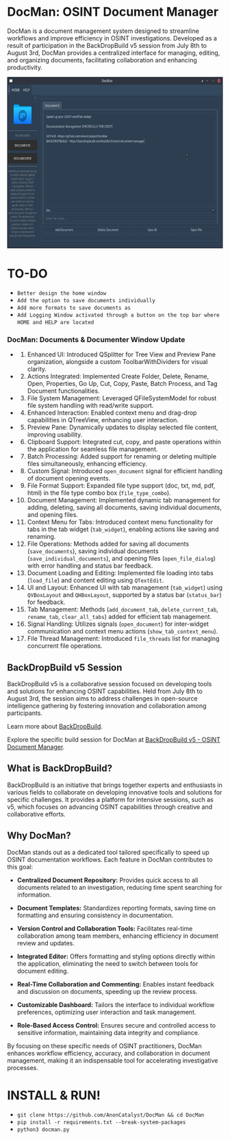 # DocMan: OSINT Document Manager

DocMan is a document management system designed to streamline workflows and improve efficiency in OSINT investigations. Developed as a result of participation in the BackDropBuild v5 session from July 8th to August 3rd, DocMan provides a centralized interface for managing, editing, and organizing documents, facilitating collaboration and enhancing productivity.

<img src="src/img/screenshot.png" alt="DocMan: Document Manager (GUI) - screenshot" width="700" height="400"/>

# TO-DO
- `Better design the home window`
- `Add the option to save documents individually`
- `Add more formats to save documents as`
- `Add Logging Window activated through a button on the top bar where HOME and HELP are located`

### DocMan: Documents & Documenter Window Update

- 1. Enhanced UI: Introduced QSplitter for Tree View and Preview Pane organization, alongside a custom ToolbarWithDividers for visual clarity.
- 2. Actions Integrated: Implemented Create Folder, Delete, Rename, Open, Properties, Go Up, Cut, Copy, Paste, Batch Process, and Tag Document functionalities.
- 3. File System Management: Leveraged QFileSystemModel for robust file system handling with read/write support.
- 4. Enhanced Interaction: Enabled context menu and drag-drop capabilities in QTreeView, enhancing user interaction.
- 5. Preview Pane: Dynamically updates to display selected file content, improving usability.
- 6. Clipboard Support: Integrated cut, copy, and paste operations within the application for seamless file management.
- 7. Batch Processing: Added support for renaming or deleting multiple files simultaneously, enhancing efficiency.
- 8. Custom Signal: Introduced `open_document` signal for efficient handling of document opening events.
- 9. File Format Support: Expanded file type support (doc, txt, md, pdf, html) in the file type combo box (`file_type_combo`).
- 10. Document Management: Implemented dynamic tab management for adding, deleting, saving all documents, saving individual documents, and opening files.
- 11. Context Menu for Tabs: Introduced context menu functionality for tabs in the tab widget (`tab_widget`), enabling actions like saving and renaming.
- 12. File Operations: Methods added for saving all documents (`save_documents`), saving individual documents (`save_individual_documents`), and opening files (`open_file_dialog`) with error handling and status bar feedback.
- 13. Document Loading and Editing: Implemented file loading into tabs (`load_file`) and content editing using `QTextEdit`.
- 14. UI and Layout: Enhanced UI with tab management (`tab_widget`) using `QVBoxLayout` and `QHBoxLayout`, supported by a status bar (`status_bar`) for feedback.
- 15. Tab Management: Methods (`add_document_tab`, `delete_current_tab`, `rename_tab`, `clear_all_tabs`) added for efficient tab management.
- 16. Signal Handling: Utilizes signals (`open_document`) for inter-widget communication and context menu actions (`show_tab_context_menu`).
- 17. File Thread Management: Introduced `file_threads` list for managing concurrent file operations.

## BackDropBuild v5 Session

BackDropBuild v5 is a collaborative session focused on developing tools and solutions for enhancing OSINT capabilities. Held from July 8th to August 3rd, the session aims to address challenges in open-source intelligence gathering by fostering innovation and collaboration among participants.

Learn more about [BackDropBuild](https://backdropbuild.com).

Explore the specific build session for DocMan at [BackDropBuild v5 - OSINT Document Manager](https://backdropbuild.com/builds/v5/osint-document-manager).

## What is BackDropBuild?

BackDropBuild is an initiative that brings together experts and enthusiasts in various fields to collaborate on developing innovative tools and solutions for specific challenges. It provides a platform for intensive sessions, such as v5, which focuses on advancing OSINT capabilities through creative and collaborative efforts.

## Why DocMan?

DocMan stands out as a dedicated tool tailored specifically to speed up OSINT documentation workflows. Each feature in DocMan contributes to this goal:

- **Centralized Document Repository:** Provides quick access to all documents related to an investigation, reducing time spent searching for information.
  
- **Document Templates:** Standardizes reporting formats, saving time on formatting and ensuring consistency in documentation.
  
- **Version Control and Collaboration Tools:** Facilitates real-time collaboration among team members, enhancing efficiency in document review and updates.
  
- **Integrated Editor:** Offers formatting and styling options directly within the application, eliminating the need to switch between tools for document editing.
  
- **Real-Time Collaboration and Commenting:** Enables instant feedback and discussion on documents, speeding up the review process.
  
- **Customizable Dashboard:** Tailors the interface to individual workflow preferences, optimizing user interaction and task management.
  
- **Role-Based Access Control:** Ensures secure and controlled access to sensitive information, maintaining data integrity and compliance.

By focusing on these specific needs of OSINT practitioners, DocMan enhances workflow efficiency, accuracy, and collaboration in document management, making it an indispensable tool for accelerating investigative processes.

# INSTALL & RUN!
- `git clone https://github.com/AnonCatalyst/DocMan && cd DocMan`
- `pip install -r requirements.txt --break-system-packages`
- `python3 docman.py`
